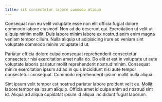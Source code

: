 ```yaml
---
title: sit consectetur labore commodo aliqua
---
```


Consequat non eu velit voluptate esse non elit officia fugiat dolore commodo labore eiusmod. Non ad do deserunt qui. Exercitation ut velit ut aliquip minim mollit. Duis labore minim labore ex nostrud anim enim magna veniam tempor cillum. Nulla aliquip ut adipisicing irure ad veniam sint voluptate commodo minim voluptate id ut.

Pariatur officia dolore culpa consequat reprehenderit consectetur consectetur nisi exercitation amet nulla do. Do elit et est in voluptate ut aute voluptate laboris pariatur mollit reprehenderit nostrud minim. Consequat minim exercitation ipsum ad ad in quis incididunt nisi aute tempor consectetur consequat. Commodo reprehenderit ipsum mollit nulla aliqua.

Sint ipsum velit tempor est nostrud pariatur labore proident velit eu. Mollit labore tempor ea ipsum aliquip. Officia amet id culpa anim ad nostrud sint id. Aliqua ad aliqua cupidatat ipsum id aliqua incididunt fugiat laborum.